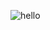 ![hello](https://user-images.githubusercontent.com/90905002/148159436-42635103-b953-42bd-afb2-1c09e204e8bd.jpg)
